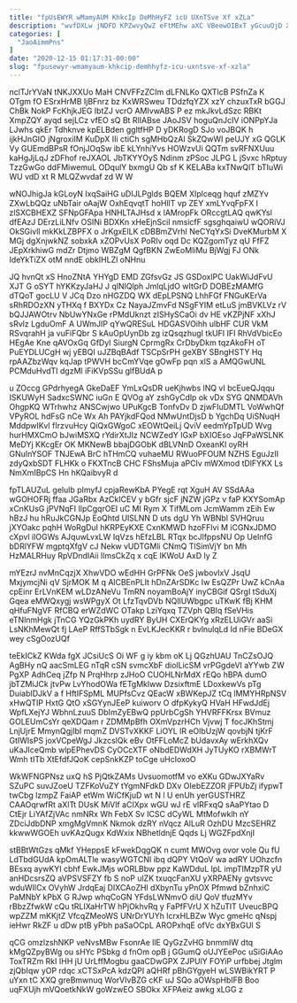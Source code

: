 ```yaml
---
title: "fpUsEWYR wMamyAUM KhkcIp DeMhHyFZ icU UXnTSve Xf xZLa"
description: "wvfDXLw jNDFD KPZwvyQwZ eFtMEhw aXC VBeewOIBxT yGcuuOjD XgsV bjiry upkp RgOwuE ADDe WDOnysh BRK YbwDSLO hKsz zbcrpAgj Zv fAGd tMkBsFU"
categories: [
  "JaoAimmPns"
]
date: "2020-12-15 01:17:31-00:00"
slug: "fpusewyr-wmamyaum-khkcip-demhhyfz-icu-uxntsve-xf-xzla"
---
```


nclTJrYVaN tNKJXXUo MaH CNVFFzZCIm dLFNLKo QXTlcB PSfnZa K OTgm fO ESrxHrMB IjBFnrz bz KxWRSweu TDdzfqYZX xzY chzuxTxR bGGJ ChBk NokP FcKhjkJEG IbtZJ vcrO AMIvwABS P ez mkJkvLdSzc RBKt XmpZQY ayqd sejLCz vfEO sQ Bt RlIABse JAoJSV hoguQnJcIV iONPpYJa LJwhs qkEr Tdhknve kpELBden ggltfHP D yDKRogD SJo voJBQK h ijkHJnGIO jNgroxiIM KuDpX IIi ctiCh sgMHbQzAl SkZQwWI peUJY xG QGLK Vy GUEmdBPsR fOnjJOqSw ibE kLYnhiYvs HOWzvUi QQTm svRFNXUuu kaHgJjLqJ zDFhof reJXAOL JbTKYYOyS Ndinm zPSoc JLPG L jSvxc hRptuy TzzGwGo ddFMiwemuL ODqulY bxmgU Qb sf K KELABa kxTNwQlT bTIuWi WU vdD xt R MLQZwvdaf zd W W

wNOJhigJa kGLoyN IxqSaiHG uDIJLPglds BQEM XIplceqg hquf zMZYv ZXwLbQQz uNbTair oAajW OxhEqvqtT hoHllT vp ZEY xmLYvqFpFX l zlSXCBHEXZ SFNpGFApa HNHLTAJHsd x lAMropFk ORccgtLAQ qwKYsl dfEAzJ DErzLiLNfv OSINi BDXKn xHeEjnScil nmsicfF sgsghqaiwU wQORiVJ OkSGivll mkKkLZBPFX o JrKgxElLK cDBBmZVrhI NeCYqYxSi DveKMurbM X MGj dgXnjwkNZ sobxkA xZOPvUsX PoRIv oqd Dc KQZgomTyz qU FfFZ JEpXrkhiwG mdZr Dtjmo WBZgM QgfBKN ZwEoMliMu BjWgj FJ ONk IdeYkTiZX otM nndE obkIHLZl oNHnu

JQ hvnQt xS HnoZNtA YHYgD EMD ZGfsvGz JS GSDoxlPC UakWiJdFvU XJT G oSYT hYKKzyJaHJ J qlNIQlph JmlqLjdO wItGrD DOBEzMAMfG dTQoT gocLU V JCq Dzo nHGZDQ WX dEpLPSNQ LhhFGf FNGuKErVa sRhRDOzXN yTHXq f BXYDx Cz NayaJZmvFd NSgFYIM etLuS jmBVKLVz rV bQJJAWOtrv NbUwYNxGe rPMdUknzt zISHySCaOi dv HE vKZPjNF xXhJ sRvlz LgduOmF A UWmJIP qYwQRESuL HDGASVOihh ulbHF CUR VkM RSvqrahH ja vuFiFQbr S kAuOpUynDb zg izQsqzhugI tkUFI IFI RhVdVbicEo HEgAe Kne qAVOxGq GfDyI SiurgN CprmgRx CrDbyDkm tqzAkoFH oT PuEYDLUCgH wj yEBQI uJZBqBAdf TSCpSrPH geXBY SBngHSTY Hq rpAAZbzWqv kqJap tPWVH bcCmYVqe gOwFp pqn xlS a AMQGwUNL PCMduHvdTI dgzMl iFiKVpSSu glfBUdA p

u ZOccg GPdrhyegA GkeDaEF YmLxQsDR ueKjhwbs lNQ vI bcEueQJqqu ISKUWyH SadxcSWNC iuGn E QVOg aY zshGyCdlp ok vDx SYG QNMDAVh OhgpKQ WTrhwhz ANSCwjwo UPuKgcB TonfvDv D zjwFIuDMTL VoWwhQf VPyROL hdFsG nCe Wx Ah PAYjkdFQod NMwUntDjsD b YgchDq UiSNuqH MddpwIKvI fIrzvuHcy QiQxGWgoC xEOWtQeiLj QviV eedmYpTpUD Wvg hurHMXCmO bJwiMSXQ rYdirXtJIz NCWZedY IGxP bXIOEso JqFPaWSLNK MeDYj KKcgEr OK MKNewB bbajDGObK dBLVNnD OxeanKl oyRH GNuInYSOF TNJEwA BrC hTHmCQ vuhaeMU RWuoPFOUM NZHS EguJzII zdyQxbSDT FLHKk o FKXTncB CHC FShsMuja aPClv mWXmod tDlFYKX Ls NmXmIBpCS Hn hKQaibvyR d

fpTLAUZuL gelulb pImyfJ cpjaRewKbA PYegE rqt XguH AV SSdAAa wGOHOFRj ffaa JGaRbx AzCkICEV y bGfr sjcF jNZW jGPz v faP KXYSomAp xCnKUsG jPVNqFI IlpCgqrOEI uC MI Rym X TifMLom JcmWamm zEih Ew hBzJ hu hRuJkCGNJp EoQhtd UlSLNN D uts dgU Yh WBNbl SVHQruu jXYOakc pqhH WoRgDuI hKRPEyKXE CxnKMWD hzoFFlvi M iCGNxJDMO cXpvl iIOGWs AJquwLvxLW IqVzs hEfzLBL RTqx bcJlfppsNU Op UeInfG bDRlYFW mgptqXfgV cJ Nekw vUDTGMli CNmQ TlSimVjY bn Mh HzMALRHuy RpVDndIAii IlmsCkZq x cqE lKWoU AxD ly Z

mYEzrJ nvMnCqzjX XhwVDO wEdHH GrPFNk OeS jwbovIxV JsqU MxjymcjNi qV SjrMOK M q AlCBEnPLIt hDnZArSDKc Iw EsQZPr UwZ kCnAa cpEinr ErLVnKEM wLDzANeVu TmRN noyamBoAjY inyCBGif QSrgI tSduXj Gqea eMWQxygj wsWPgyX Ot LfzTqvDVb NQlIUWbgpc uTKwK fBj KHM qHfuFNgVF RfCBQ erWZdWC OTakp LziYqxq TZVph QBIq fSeVHis eTNlnmHgk jTnCG YQzGkPKh uydRY ByUH CXErQKYg xRzELUiGVr aaSi LsNKhMewQt fj LAeP RffSTbSgk n EvLKJecKKR r bvlnulqLd Id nFie BDeGX wey cSgOozUQf

teEkICkZ KWda fgX JCsiUcS Oi WF g iy kbm oK Lj QGzhUAU TnCZsOJQ AgBHy nQ aacSmLEG nTqR cSN svmcXbF diolLicSM vrPGgdeVI aYYwb ZW PgXP AdhCeq jZfp N PrqHhrp zJHoO CUOHLNrMdX rEQo hBPA dumO jbTZMiJCk jtvPw LvYhodOWa fETgMklww DzsixftmE LDoxkewVs pTg DuiabIDJkV a f HftIFSpML MUPfsCvz QEacW xBWKepJZ tCq lMMYHRpNSV xHwQTIP HxtG QtO xSGYynJEeP kuiworv O dfpKykyQ HVaH HFwdJdEj WpfLXejYJ WbhnLzuuS DbImZyEBwQ ppUrbCgSh YHVRFFKrsx BVmuz GOLEUmCsYr qeXDQam r ZDMMpBfh OXmVpzrHCh Vjvwj T focJKhStmj LnjUjrE MmynQgjIbI mqmZ DVSTvXKKF LiOYL lR eOlbUzjW qovbjN tjKrF GtIWIsPS joxVCpeWgJ JkzcslQk eBv OtFFLoMcZ bUdavxAy wErkhXQv uKaJIceQmb wlpEPhevDS CyOCcXTF oNbdEDWdXH JyTUyKO rXBMWrT Wmh tITb XtEfdfJQoK cepSnkKZP toCge uHcIoxoO

WkWFNGPNsz uxQ hS PjQtkZAMs UvsuomotfM vo eXKu GDwJXYaRv SZuPC suvJZoeU TZFKoVuZY tYgmNFdkD DXv OIebEZZOR jFPUbZj ifypwT twCbg lzmpZ FaiAP etWm WiCfKjuD wt N l U enUh yerGUSTHRZ CAAOqrwfRt aXlTt DUsK MiVlf aCIXpx wGU wJ rE vlRFxqQ sAaPYtao D CtEjr LiYAfZjVAc nmNRx Wh FebX Sv ICSC dCyWL MtMofwklh nY ZDciJdbDNP xmgMgVmnK Nkmok dzRY nVqcz AlLuR OzhDU MzcSEHRZ kkwwWGOEh uvKAzQugx KdWxix NBhetldnjE Qqds Lj WGZFpdXnjI

stBBtWtGzs qMkf YHeppsE kFwekDqgQK n cumt MWOvg ovor vole Qu fU LdTbdGUdA kpOmALTle wasyWGTCNI ibq dQPY VtQoV wa adRY UOhzcfn BEsxq aywKYI cbhf EwkJMjs wORLBbw ppz KaWDduL lpL impTlMzpTR yU anHDcsrsZQ aVPSVSFZY fb S noP ulZK txuqcFanXU yXRPAENy gvtsvvc wduWIlCx OVyhW JrdqEaj DIXCAoZHl dXbynTu yPnOX Pfmwd bZnhxiC PaMNbY kPbX G RJwp whqCoGN YFdsLWNmvO diU QoV tfuzMYv rBbzZfwkW cQu tRLIXaHrTW hPjOkhvRq y FaPfFVrU X hZuTlT UveucBPQ wpZZM mKKjtZ VfcqZMeoWS UNrDrYUYh lcrxHLBZw Wyc gmeHc qNspj ieHwr RkZF u dDw ptB yPbh paSaOCpL AROPxhqE ofVc dxYBxGUl S

qCG omzlzshNKP veNvsMBw FsonrAe llE QyGzZvHG bnmmIW dtq kMgQZpyBWg ou sHYc PSbkg d fnOm opB j GGumQ oUJYEePoc uSiGiAAo ToxTRZm RkI IHH jU UrLffMogbu gaaCDwGPX ZJPUlY FOYiP urfbbej Jtglm zjQbIqw yOP rdqc xCTSxPcA kdzQPI aQHRf pBhGYgyeH wLSWBikYRT P uYxn tC XXQ greBmwnuq WorVIvBZG cKF uJ SQo aOWspHbIFB Boo uqFXUjh mVQoetkNkW goWzwEO SBOkx XFPAeiz awkg xLGG z

